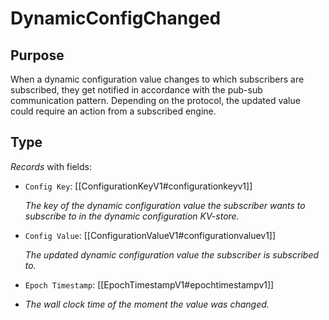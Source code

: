 # DynamicConfigChanged

## Purpose

When a dynamic configuration value changes to which subscribers are subscribed, 
they get notified in accordance with the pub-sub communication pattern. 
Depending on the protocol, the updated value could require an action from a subscribed engine. 

## Type

<!-- --8<-- [start:type] -->
<div class="type" markdown>


*Records* with fields:
- `Config Key`: [[ConfigurationKeyV1#configurationkeyv1]]

  *The key of the dynamic configuration value the subscriber wants to subscribe to in the dynamic configuration KV-store.*

- `Config Value`: [[ConfigurationValueV1#configurationvaluev1]]

  *The updated dynamic configuration value the subscriber is subscribed to.*

- `Epoch Timestamp`: [[EpochTimestampV1#epochtimestampv1]]
- 
  *The wall clock time of the moment the value was changed.*

</div>
<!-- --8<-- [end:type] -->